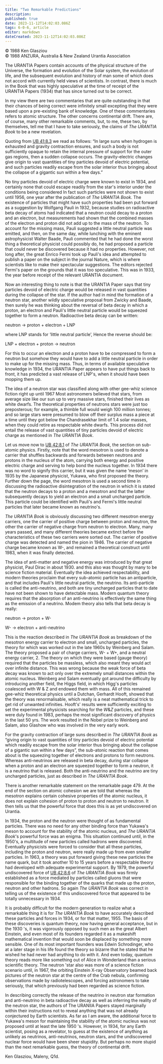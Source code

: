 ```yaml
---
title: "Two Remarkable Predictions"
description: 
published: true
date: 2023-11-12T14:02:03.086Z
tags: 6-0-6, article
editor: markdown
dateCreated: 2023-11-12T14:02:03.086Z
---
```


<p class="v-card v-sheet theme--light gray lighten-3 px-2 py-1">© 1988 Ken Glasziou<br>© 1988 ANZURA, Australia & New Zealand Urantia Association</p>

The URANTIA Papers contain accounts of the physical structure of the Universe, the formation and evolution of the Solar system, the evolution of life, and the subsequent evolution and history of man some of which does not accord with currently held views of scientists. In contrast, there is much in the Book that was highly speculative at the time of receipt of the URANTIA Papers (1934) that has since turned out to be correct.

In my view there are two commentaries that are quite outstanding in that their chances of being correct were infinitely small excepting that they were based upon a pre-existing bank of knowledge. One of these commentaries refers to atomic structure. The other concerns continental drift. There are, of course, many other remarkable comments, but, to me, these two, by themselves, tell me that I have to take seriously, the claims of _The URANTIA Book_ to be a new revelation.

Quoting from [UB 41:8.3](/en/The_Urantia_Book/41#p8_3) we read as follows: “In large suns when hydrogen is exhausted and gravity contraction ensures, and such a body is not sufficiently opaque to retain the internal pressure of support for the outer gas regions, then a sudden collapse occurs. The gravity-electric changes give origin to vast quantities of tiny particles devoid of electric potential, and such particles readily escape from the solar interior thus bringing about the collapse of a gigantic sun within a few days.”

No tiny particles devoid of electric charge were known to exist in 1934, and certainly none that could escape readily from the star's interior under the conditions being considered In fact such particles were not shown to exist until 1956, one year after the publication of _The URANTIA Book_. The existence of particles that might have such properties had been put forward as a suggestion by Wolfgang Pauli in 1932, because studies on radioactive beta decay of atoms had indicated that a neutron could decay to a proton and an electron, but measurements had shown that the combined masses of the electron and proton did not add up to the mass of the neutron. To account for the missing mass, Pauli suggested a little neutral particle was emitted, and then, on the same day, while lunching with the eminent astrophysicist Walter Baade, Pauli commented that he had done the worst thing a theoretical physicist could possibly do, he had proposed a particle that could never be discovered because it had no properties. However, not long after, the great Enrico Fermi took up Pauli's idea and attempted to publish a paper on the subject in the journal Nature, which is where scientists like to make their spectacular suggestions. The editors rejected Fermi's paper on the grounds that it was too speculative. This was in 1933, the year before receipt of the relevant URANTIA document.

Now an interesting thing to note is that the URANTIA Paper says that tiny particles devoid of electric charge would be released in vast quantities during the collapse of the star. If the author had in mind the formation of a neutron star, another wildly speculative proposal from Zwicky and Baade, then surely he was thinking about the reversal of beta decay in which a proton, an electron and Pauli's little neutral particle would be squeezed together to form a neutron. Radioactive beta decay can be written:

neutron $\longrightarrow$ proton + electron + LNP

where LNP stands for ‘little neutral particle’, Hence the reverse should be:

LNP + electron + proton $\longrightarrow$ neutron

For this to occur an electron and a proton have to be compressed to form a neutron but somehow they would have to add a little neutral particle in order to make up for the missing mass. Thus, in terms of available speculative knowledge in 1934, the URANTIA Paper appears to have put things back to front, it has predicted a vast release of LNP's, when it should have been mopping them up.

The idea of a neutron star was classified along with other gee-whiz science fiction right up until 1967 Most astronomers believed that stars, from average size like our sun up to very massive stars, finished their lives as white dwarfs. The theoretical properties of neutrons stars were just too preposterous; for example, a thimble full would weigh 100 million tonnes; and so large stars were presumed to blow off their surplus mass a piece at a time until they got below the Chandrasekhar limit of 1.4 solar masses, when they could retire as respectable white dwarfs. This process did not entail the release of vast quantities of tiny particles devoid of electric charge as mentioned in _The URANTIA Book_.

Let us move now to [UB 42:8.1](/en/The_Urantia_Book/42#p8_1) of _The URANTIA Book_, the section on sub-atomic physics. Firstly, note that the word mesotron is used to denote a carrier that shuffles backwards and forwards between neutrons and protons in the nucleus of the atom, carrying both energy and positive electric charge and serving to help bond the nucleus together. In 1934 there was no word to signify this carrier, but it was given the name ‘meson’ in 1935 by the Japanese physicist, Yukawa, who first proposed the theory. Further down the page, the word mesotron is used a second time in discussing the radioactive disintegration of the neutron in which it is stated that the neutron decays to a proton and a mesotron and that the latter subsequently decays to yield an electron and a small uncharged particle. This particle could be identified with Pauli's and Fermi's little neutral particles that later became known as neutrino's.

_The URANTIA Book_ is obviously discussing two different mesotron energy carriers, one the carrier of positive charge between proton and neutron, the other the carrier of negative charge from neutron to electron. Many, many years passed, and many different theories became extinct before the characteristics of these two carriers were sorted out. The carrier of positive charge was detected and named the pion in 1946. The carrier of negative charge became known as W-, and remained a theoretical construct until 1983, when it was finally detected.

The idea of anti-matter and negative energy was introduced by that great physicist, Paul Dirac in about 1930. and this also was thought by many to be science fiction material. Eventually the idea achieved respectability, and modern theories proclaim that every sub-atomic particle has an antiparticle, and that includes Pauli's little neutral particle, the neutrino. Its anti-particle is called the anti-neutrino, and both are tiny uncharged particles that to date have not been shown to have detectable mass. Modern quantum theory requires that the absorption of an anti-neutrino is effectively the same thing as the emission of a neutrino. Modem theory also tells that beta decay is really: 

neutron $\longrightarrow$ proton + W-

W- $\longrightarrow$ electron + anti-neutrino

This is the reaction described in _The URANTIA Book_ as breakdown of the mesotron energy carrier to electron and small, uncharged particles, the theory for which was worked out in the late 1960s by Weinberg and Salam. The theory proposed a pair of charge carriers, W- + W+, and a neutral energy carrier, 2. The theory on which they were based (gauge theory) required that the particles be massless, which also meant they would act over infinite distance. This was wrong because the weak force of beta decay was known to act only over the extremely small distances within the atomic nucleus. Weinberg and Salam eventually got around the difficulty by introducing another field, the Higgs field, in which Higg's particles coalesced with W & Z and endowed them with mass. All of this remained gee-whiz theoretical physics until a Dutchan, Gerhardt Hooft, showed that the theory was renormalisable, which really is a neat mathematical trick to get rid of unwanted infinities. Hooft's' results were sufficiently exciting to set the experimental physicists searching for the $W \& Z$ particles, and these were duly found in 1983, perhaps the most significant discovery of physics in the last 50 yrs. The work resulted in the Nobel prize to Weinberg and Salam, also Glashow who was involved in the very early work.

For the gravity contraction of large suns described in _The URANTIA Book_ as “giving origin to vast quantities of tiny particles devoid of electric potential which readily escape from the solar interior thus bringing about the collapse of a gigantic sun within a few days”, the sub-atonic reaction that comes about is the squeezing together of electrons and protons to form neutrons. Whereas anti-neutrinos are released in beta decay, during star collapse when a proton and an electron are squeezed together to form a neutron, it is a neutrino that is released. Both the anti-neutrino and the neutrino are tiny uncharged particles, just as described in _The URANTIA Book_.

There is another remarkable statement on the remarkable page 479. At the end of the section on atomic cohesion we are told that whereas the mesotron explains certain cohesive properties of the atomic nucleus, it does not explain cohesion of proton to proton and neutron to neutron. It then tells us that the powerful force that does this is as yet undiscovered on Urantia.

In 1934, the proton and the neutron were thought of as fundamental particles. There was no need for any other binding force than Yukawa's meson to account for the stability of the atomic nucleus, and _The URANTIA Book_'s powerful force was an enigma. This situation continued until, in the 1950's, a multitude of new particles called hadrons were discovered. Eventually physicists were forced to consider that all these particles, including the proton and neutron, were really made up from even smaller particles. In 1963, a theory was put forward giving these new particles the name quark, but it took another 10 to 15 years before a respectable theory had developed with adequate experimental support. By 1979, the powerful undiscovered force of [UB 42:8.6](/en/The_Urantia_Book/42#p8_6) of _The URANTIA Book_ was firmly established as a force mediated by particles called gluons that were responsible for the binding together of the quarks that made up the proton, neutron and other hadrons. So again _The URANTIA Book_ was correct in telling us of the existence of this undiscovered force that appeared to be totally unnecessary in 1934.

It is probably difficult for the modern generation to realize what a remarkable thing it is for _The URANTIA Book_ to have accurately described these particles and forces in 1934, or for that matter, 1955. The basis of these discoveries is quantum theory, now having general acceptance, but in the 1930 's, it was vigorously opposed by such men as the great Albert Einstein, and even most of its founders regarded it as a makeshift mathematical invention that would soon be displaced by something more sensible. One of its most important founders was Edwin Schrodinger, who at a later stage in his life found the theory so bizarre that he stated that he wished he had never had anything to do with it. And even today, quantum theory reads more like something out of Alice in Wonderland than a serious scientific theory. The neutron 'star also was more of a science fiction scenario until, in 1967, the orbiting Einstein X-ray Observatory beamed back pictures of the neutron star at the centre of the Crab nebula, confirming observations made by radiotelescopes, and forcing astronomers to take seriously, that which previously had been regarded as science fiction.

In describing correctly the release of the neutrino in neutron star formation and anti-neutrino in beta radioactive decay as well as inferring the reality of the neutron star, the authors of The URANIIA Papers stayed marginally within their instructions not to reveal anything that was not already conjectured by Earth scientists. As far as I am aware, the additional force to Yukawa's meson for maintaining the
stability of the atomic nucleus was not proposed until at least the late 1950 's. However, in 1934, for any Earth scientist, posing as a revelator, to guess at the existence of anything as unlikely as neutrinos, anti-neutrinos, neutron stars, and the undiscovered nuclear force would have been sheer stupidity. But perhaps no more stupid than the next remarkable guess, the theory of continental drift.

Ken Glasziou, Maleny, Q1d.